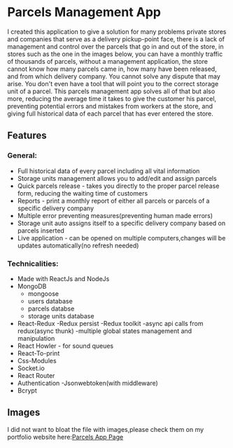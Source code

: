 # Parcels Management App

I created this application to give a solution for many problems private stores and companies that serve as a delivery pickup-point face,
there is a lack of management and control over the parcels that go in and out of the store,
in stores such as the one in the images below, you can have a monthly traffic of thousands of parcels,
without a management application, the store cannot know how many parcels came in, how many have been released, and from which delivery company. You cannot solve any dispute that may arise. You don't even have a tool that will point you to the correct storage unit of a parcel.
This parcels management app solves all of that but also more, reducing the average time it takes to give the customer his parcel, preventing potential errors and mistakes from workers at the store,
and giving full historical data of each parcel that has ever entered the store.

## Features

### General:

- Full historical data of every parcel including all vital information
- Storage units management allows you to add/edit and assign parcels
- Quick parcels release - takes you directly to the proper parcel release form, reducing the waiting time of customers
- Reports - print a monthly report of either all parcels or parcels of a specific delivery company
- Multiple error preventing measures(preventing human made errors)
- Storage unit auto assigns itself to a specific delivery company based on parcels inserted
- Live application - can be opened on multiple computers,changes will be updates automatically(no refresh needed)

### Technicalities:
- Made with ReactJs and NodeJs
- MongoDB
  - mongoose
  - users database
  - parcels databse
  - storage units database
- React-Redux
   -Redux persist 
   -Redux toolkit 
   -async api calls from redux(async thunk)
   -multiple global states management and manipulation
- React Howler - for sound queues
- React-To-print
- Css-Modules
- Socket.io
- React Router
- Authentication
  -Jsonwebtoken(with middleware)
- Bcrypt

## Images

I did not want to bloat the file with images,please check them on my portfolio website here:[Parcels App Page](https://lior-reuven.netlify.app/main_projects/6)


